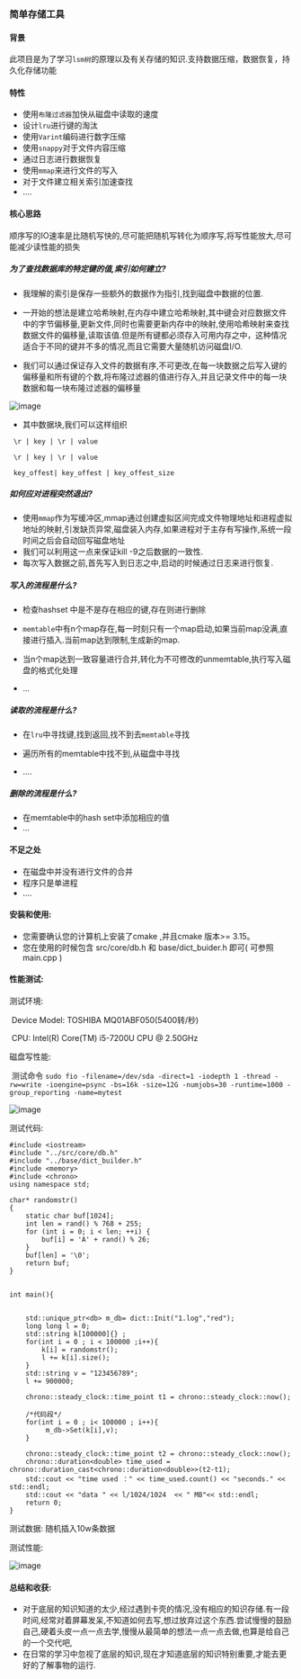### 简单存储工具

#### 背景

此项目是为了学习`lsm树`的原理以及有关存储的知识.支持数据压缩，数据恢复，持久化存储功能

#### 特性

- 使用`布隆过滤器`加快从磁盘中读取的速度
- 设计`lru`进行键的淘汰
- 使用`Varint`编码进行数字压缩
- 使用`snappy`对于文件内容压缩
- 通过日志进行数据恢复
- 使用`mmap`来进行文件的写入
- 对于文件建立相关索引加速查找
- ....

#### 核心思路

顺序写的IO速率是比随机写快的,尽可能把随机写转化为顺序写,将写性能放大,尽可能减少读性能的损失

##### 为了查找数据库的特定键的值,索引如何建立?

- 我理解的索引是保存一些额外的数据作为指引,找到磁盘中数据的位置.

- 一开始的想法是建立哈希映射,在内存中建立哈希映射,其中键会对应数据文件中的字节偏移量,更新文件,同时也需要更新内存中的映射,使用哈希映射来查找数据文件的偏移量,读取该值.但是所有键都必须存入可用内存之中，这种情况适合于不同的键并不多的情况,而且它需要大量随机访问磁盘I/O.

- 我们可以通过保证存入文件的数据有序,不可更改,在每一块数据之后写入键的偏移量和所有键的个数,将布隆过滤器的值进行存入,并且记录文件中的每一块数据和每一块布隆过滤器的偏移量

  

 ![image](https://github.com/LhdDream/kiosk_key_value/blob/master/img/a.png)

  

- 其中数据块,我们可以这样组织

  

```
 \r | key | \r | value
 
 \r | key | \r | value
 
 key_offest| key_offest | key_offest_size
```



##### 如何应对进程突然退出?

- 使用`mmap`作为写缓冲区,mmap通过创建虚拟区间完成文件物理地址和进程虚拟地址的映射,引发缺页异常,磁盘装入内存,如果进程对于主存有写操作,系统一段时间之后会自动回写磁盘地址
- 我们可以利用这一点来保证kill -9之后数据的一致性.
- 每次写入数据之前,首先写入到日志之中,启动的时候通过日志来进行恢复.

##### 写入的流程是什么?

- 检查hashset 中是不是存在相应的键,存在则进行删除

- `memtable`中有n个map存在,每一时刻只有一个map启动,如果当前map没满,直接进行插入.当前map达到限制,生成新的map.
- 当n个map达到一致容量进行合并,转化为不可修改的unmemtable,执行写入磁盘的格式化处理
- ...

##### 读取的流程是什么?

- 在`lru`中寻找键,找到返回,找不到去`memtable`寻找
- 遍历所有的memtable中找不到,从磁盘中寻找

- ....

##### 删除的流程是什么?

- 在memtable中的hash set中添加相应的值
- ...



#### 不足之处

- 在磁盘中并没有进行文件的合并
- 程序只是单进程
- ....

#### 安装和使用:

* 您需要确认您的计算机上安装了cmake ,并且cmake 版本>= 3.15。
* 您在使用的时候包含 src/core/db.h 和 base/dict_buider.h 即可( 可参照 main.cpp ) 

#### 性能测试:

测试环境:

​	Device Model:     TOSHIBA MQ01ABF050(5400转/秒)

​	CPU:  Intel(R) Core(TM) i5-7200U CPU @ 2.50GHz

磁盘写性能: 

​	测试命令  `sudo fio -filename=/dev/sda -direct=1 -iodepth 1 -thread -rw=write -ioengine=psync -bs=16k -size=12G -numjobs=30 -runtime=1000 -group_reporting -name=mytest`	

  ![image](https://github.com/LhdDream/kiosk_key_value/blob/master/img/b.png)

测试代码:

```
#include <iostream>
#include "../src/core/db.h"
#include "../base/dict_builder.h"
#include <memory>
#include <chrono>
using namespace std;

char* randomstr()
{
    static char buf[1024];
    int len = rand() % 768 + 255;
    for (int i = 0; i < len; ++i) {
        buf[i] = 'A' + rand() % 26;
    }
    buf[len] = '\0';
    return buf;
}


int main(){


    std::unique_ptr<db> m_db= dict::Init("1.log","red");
    long long l = 0;
    std::string k[100000]{} ;
    for(int i = 0 ; i < 100000 ;i++){
        k[i] = randomstr();
        l += k[i].size();
    }
    std::string v = "123456789";
    l += 900000;

    chrono::steady_clock::time_point t1 = chrono::steady_clock::now();

    /*代码段*/
    for(int i = 0 ; i< 100000 ; i++){
         m_db->Set(k[i],v);
    }

    chrono::steady_clock::time_point t2 = chrono::steady_clock::now();
    chrono::duration<double> time_used = chrono::duration_cast<chrono::duration<double>>(t2-t1);
    std::cout << "time used ：" << time_used.count() << "seconds." << std::endl;
    std::cout << "data " << l/1024/1024  << " MB"<< std::endl;
    return 0;
}
```

测试数据: 随机插入10w条数据

测试性能:	

![image](https://github.com/LhdDream/kiosk_key_value/blob/master/img/c.png)

#### 总结和收获:

- 对于底层的知识知道的太少,经过遇到卡壳的情况,没有相应的知识存储.有一段时间,经常对着屏幕发呆,不知道如何去写,想过放弃过这个东西.尝试慢慢的鼓励自己,硬着头皮一点一点去学,慢慢从最简单的想法一点一点去做,也算是给自己的一个交代吧,
- 在日常的学习中忽视了底层的知识,现在才知道底层的知识特别重要,才能去更好的了解事物的运行.







